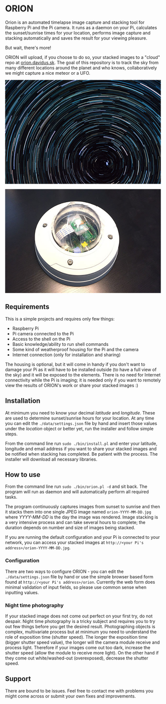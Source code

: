 # ORION
Orion is an automated timelapse image capture and stacking tool for Raspberry Pi and the Pi camera. It runs as a daemon on your Pi, calculates the sunset/sunrise times for your location, performs image capture and stacking automatically and saves the result for your viewing pleasure.

But wait, there's more!

ORION will upload, if you choose to do so, your stacked images to a "cloud" repo at [orion.davidus.sk](http://orion.davidus.sk). The goal of this repository is to track the sky from many different locations around the planet and who knows, collaboratively we might capture a nice meteor or a UFO.

![Star trails](https://raw.githubusercontent.com/davidus-sk/orion/master/web/images/trails.jpg "Star trails")

![Camera housing](https://raw.githubusercontent.com/davidus-sk/orion/master/web/images/housing.jpg "Camera housing")

## Requirements

This is a simple projects and requires only few things:

* Raspberry Pi
* Pi camera connected to the Pi
* Access to the shell on the Pi
* Basic knowledge/ability to run shell commands
* Some kind of weatherproof housing for the Pi and the camera
* Internet connection (only for installation and sharing)

The housing is optional, but it will come in handy if you don't want to damage your Pi as it will have to be installed outside (to have a full view of the sky) and it will be exposed to the elements. There is no need for Internet connectivity while the Pi is imaging; it is needed only if you want to remotely view the results of ORION's work or share your stacked images :)

## Installation

At minimum you need to know your decimal *latitude* and *longitude*. These are used to determine sunset/sunrise hours for your location. At any time you can edit the `./data/settings.json` file by hand and insert those values under the *location* object or better yet, run the installer and follow simple steps.

From the command line run `sudo ./bin/install.pl` and enter your latitude, longitude and email address if you want to share your stacked images and be notified when stacking has completed. Be patient with the process. The installer will download all necessary libraries.

## How to use

From the command line run `sudo ./bin/orion.pl -d` and sit back. The program will run as daemon and will automatically perform all required tasks.

The program continuously captures images from sunset to sunrise and then it stacks them into one single JPEG image named `orion-YYYY-MM-DD.jpg` where *YYYY-MM-DD* is the day the image was rendered. Image stacking is a very intensive process and can take several hours to complete; the duration depends on number and size of images being stacked.

If you are running the default configuration and your Pi is connected to your network, you can access your stacked images at `http://<your Pi's address>/orion-YYYY-MM-DD.jpg`.

### Configuration

There are two ways to configure ORION - you can edit the `./data/settings.json` file by hand or use the simple browser based form found at `http://<your Pi's address>/orion`. Currently the web form does minimal validation of input fields, so please use common sense when inputting values.

### Night time photography

If your stacked image does not come out perfect on your first try, do not despair. Night time photography is a tricky subject and requires you to try out few things before you get the desired result. Photographing objects is complex, multivariate process but at minimum you need to understand the role of exposition time (shutter speed). The longer the exposition time (bigger shutter speed value), the longer will the camera module receive and process light. Therefore if your images come out too dark, increase the shutter speed (allow the module to receive more light). On the other hand if they come out white/washed-out (overexposed), decrease the shutter speed.

## Support

There are bound to be issues. Feel free to contact me with problems you might come across or submit your own fixes and improvements.
